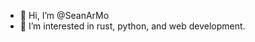 - 👋 Hi, I’m @SeanArMo
- 👀 I’m interested in rust, python, and web development.

<!---
SeanArMo/SeanArMo is a ✨ special ✨ repository because its `README.md` (this file) appears on your GitHub profile.
You can click the Preview link to take a look at your changes.
--->
